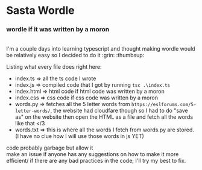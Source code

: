 # Sasta Wordle
### wordle if it was written by a moron
<br>
I'm a couple days into learning typescript and thought making wordle would be relatively easy so I decided to do it :grin: :thumbsup:

Listing what every file does right here:
- index.ts => all the ts code I wrote 
- index.js => compiled code that I got by running ``tsc .\index.ts``
- index.html => html code if html code was written by a moron
- index.css => css code if css code was written by a moron
- words.py => fetches all the 5 letter words from `https://eslforums.com/5-letter-words/`, the website had cloudfare though so I had to do "save as" on the website then open the HTML as a file and fetch all the words like that </3
- words.txt => this is where all the words I fetch from words.py are stored. (I have no clue how I will use those words in js YET)

code probably garbage but allow it <br>
make an issue if anyone has any suggestions on how to make it more efficient/ if there are any bad practices in the code; I'll try my best to fix.